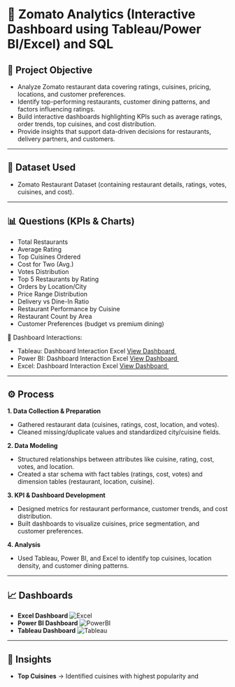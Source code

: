# 🍴 Zomato Analytics (Interactive Dashboard using Tableau/Power BI/Excel) and SQL

## 📌 Project Objective
- Analyze Zomato restaurant data covering ratings, cuisines, pricing, locations, and customer preferences.  
- Identify top-performing restaurants, customer dining patterns, and factors influencing ratings.  
- Build interactive dashboards highlighting KPIs such as average ratings, order trends, top cuisines, and cost distribution.  
- Provide insights that support data-driven decisions for restaurants, delivery partners, and customers.  

---

## 📂 Dataset Used
- Zomato Restaurant Dataset (containing restaurant details, ratings, votes, cuisines, and cost).  

---

## 📊 Questions (KPIs & Charts)
- Total Restaurants  
- Average Rating  
- Top Cuisines Ordered  
- Cost for Two (Avg.)  
- Votes Distribution  
- Top 5 Restaurants by Rating  
- Orders by Location/City  
- Price Range Distribution  
- Delivery vs Dine-In Ratio  
- Restaurant Performance by Cuisine  
- Restaurant Count by Area  
- Customer Preferences (budget vs premium dining)  

📌 Dashboard Interactions:  
- Tableau: Dashboard Interaction Excel <a href=""> View Dashboard </a> 
- Power BI: Dashboard Interaction Excel <a href=""> View Dashboard </a> 
- Excel: Dashboard Interaction Excel <a href=""> View Dashboard </a> 

---

## ⚙️ Process
**1. Data Collection & Preparation**  
- Gathered restaurant data (cuisines, ratings, cost, location, and votes).  
- Cleaned missing/duplicate values and standardized city/cuisine fields.  

**2. Data Modeling**  
- Structured relationships between attributes like cuisine, rating, cost, votes, and location.  
- Created a star schema with fact tables (ratings, cost, votes) and dimension tables (restaurant, location, cuisine).  

**3. KPI & Dashboard Development**  
- Designed metrics for restaurant performance, customer trends, and cost distribution.  
- Built dashboards to visualize cuisines, price segmentation, and customer preferences.  

**4. Analysis**  
- Used Tableau, Power BI, and Excel to identify top cuisines, location density, and customer dining patterns.  

---

## 📈 Dashboards
- **Excel Dashboard** ![Excel](your-link-here)  
- **Power BI Dashboard** ![PowerBI](your-link-here)  
- **Tableau Dashboard** ![Tableau](your-link-here)  

---

## 🔑 Insights
- **Top Cuisines** → Identified cuisines with highest popularity and
